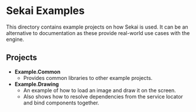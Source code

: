 # Sekai Examples

This directory contains example projects on how Sekai is used. It can be an alternative to documentation as these provide real-world use cases with the engine.

## Projects
- **Example.Common**
    - Provides common libraries to other example projects.
- **Example.Drawing**
    - An example of how to load an image and draw it on the screen.
    - Also shows how to resolve dependencies from the service locator and bind components together.